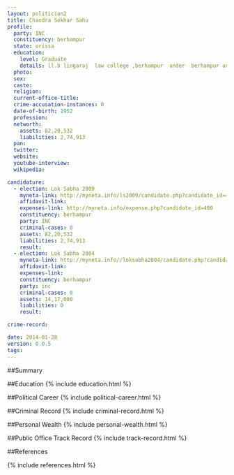 ```yaml
---
layout: politician2
title: Chandra Sekhar Sahu
profile: 
  party: INC
  constituency: berhampur
  state: orissa
  education: 
    level: Graduate
    details: ll.b lingaraj  law college ,berhampur  under  berhampur university ,berhampur 1975
  photo: 
  sex: 
  caste: 
  religion: 
  current-office-title: 
  crime-accusation-instances: 0
  date-of-birth: 1952
  profession: 
  networth: 
    assets: 82,20,532
    liabilities: 2,74,913
  pan: 
  twitter: 
  website: 
  youtube-interview: 
  wikipedia: 

candidature: 
  - election: Lok Sabha 2009
    myneta-link: http://myneta.info/ls2009/candidate.php?candidate_id=400
    affidavit-link: 
    expenses-link: http://myneta.info/expense.php?candidate_id=400
    constituency: berhampur 
    party: INC
    criminal-cases: 0
    assets: 82,20,532
    liabilities: 2,74,913
    result:  
  - election: Lok Sabha 2004
    myneta-link: http://myneta.info//loksabha2004/candidate.php?candidate_id=2865
    affidavit-link: 
    expenses-link: 
    constituency: berhampur 
    party: inc
    criminal-cases: 0
    assets: 14,17,000
    liabilities: 0
    result:  

crime-record: 

date: 2014-01-28
version: 0.0.5
tags: 
---
```

##Summary


##Education
{% include education.html %}


##Political Career
{% include political-career.html %}


##Criminal Record
{% include criminal-record.html %}


##Personal Wealth
{% include personal-wealth.html %}


##Public Office Track Record
{% include track-record.html %}


##References


{% include references.html %}